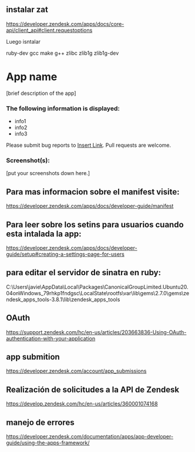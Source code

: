 
## instalar zat
https://developer.zendesk.com/apps/docs/core-api/client_api#client.requestoptions

Luego isntalar 

ruby-dev
gcc
make
g++
zlibc
zlib1g
zlib1g-dev

# App name

[brief description of the app]

### The following information is displayed:

* info1
* info2
* info3

Please submit bug reports to [Insert Link](). Pull requests are welcome.

### Screenshot(s):
[put your screenshots down here.]

## Para mas informacion sobre el manifest visite:
https://developer.zendesk.com/apps/docs/developer-guide/manifest

## Para leer sobre los setins para usuarios cuando esta intalada la app:
https://developer.zendesk.com/apps/docs/developer-guide/setup#creating-a-settings-page-for-users


## para editar el servidor de sinatra en ruby:
C:\Users\javie\AppData\Local\Packages\CanonicalGroupLimited.Ubuntu20.04onWindows_79rhkp1fndgsc\LocalState\rootfs\var\lib\gems\2.7.0\gems\zendesk_apps_tools-3.8.1\lib\zendesk_apps_tools

## OAuth
https://support.zendesk.com/hc/en-us/articles/203663836-Using-OAuth-authentication-with-your-application


## app submition
https://developer.zendesk.com/account/app_submissions


## Realización de solicitudes a la API de Zendesk
https://develop.zendesk.com/hc/en-us/articles/360001074168




## manejo de errores
https://developer.zendesk.com/documentation/apps/app-developer-guide/using-the-apps-framework/